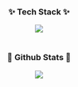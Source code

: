 <!-- ## Hi there 👋 -->
<h3 align="center">✨ Tech Stack ✨</h3>
<div align="center">
  <img src="https://github-readme-stats.vercel.app/api/top-langs/?username=koreaGunner&layout=compact">
</div>

<br>

<h3 align="center">🌱 Github Stats 🌱</h3>
<div align="center">
  <img src="https://github-readme-stats.vercel.app/api?username=koreaGunner&show_icons=true&theme=radical">
</div>



<!--
**koreaGunner/koreaGunner** is a ✨ _special_ ✨ repository because its `README.md` (this file) appears on your GitHub profile.

Here are some ideas to get you started:

- 🔭 I’m currently working on ...
- 🌱 I’m currently learning ...
- 👯 I’m looking to collaborate on ...
- 🤔 I’m looking for help with ...
- 💬 Ask me about ...
- 📫 How to reach me: ...
- 😄 Pronouns: ...
- ⚡ Fun fact: ...
-->
